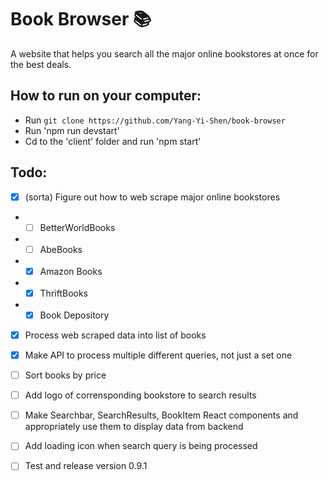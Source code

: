 # Book Browser 📚

A website that helps you search all the major online bookstores at once for the best deals.

## How to run on your computer:

- Run ```git clone https://github.com/Yang-Yi-Shen/book-browser```
- Run 'npm run devstart'
- Cd to the 'client' folder and run 'npm start'

## Todo:

- [x] (sorta) Figure out how to web scrape major online bookstores
- - [ ] BetterWorldBooks
- - [ ] AbeBooks
- - [x] Amazon Books
- - [x] ThriftBooks
- - [x] Book Depository

- [x] Process web scraped data into list of books

- [x] Make API to process multiple different queries, not just a set one

- [ ] Sort books by price

- [ ] Add logo of corrensponding bookstore to search results

- [ ] Make Searchbar, SearchResults, BookItem React components and appropriately use them to display data from backend

- [ ] Add loading icon when search query is being processed

- [ ] Test and release version 0.9.1